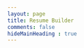 ```yaml
---
layout: page
title: Resume Builder
comments: false
hideMainHeading : true
---
```



<section id="index"></section>
<script type="text/javascript" src="resumebuilder.js"></script>

